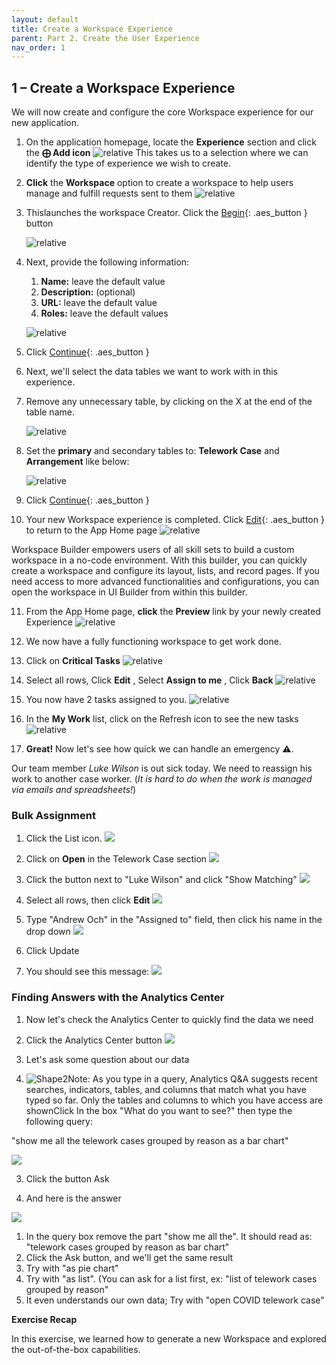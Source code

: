 ```yaml
---
layout: default
title: Create a Workspace Experience
parent: Part 2. Create the User Experience
nav_order: 1
---
```


## 1 – Create a Workspace Experience

We will now create and configure the core Workspace experience for our new application.

1. On the application homepage, locate the **Experience** section and click the **⨁ Add icon**
    ![relative](images/Click_Add_Experience.png)
    This takes us to a selection where we can identify the type of experience we wish to create.

2. **Click** the **Workspace** option to create a workspace to help users manage and fulfill requests sent to them
    ![relative](images/Click_the_Workspace_Tile.png)

3. Thislaunches the workspace Creator. Click the [Begin](#){: .aes_button } button

    ![relative](images/Add_Experience_Preview.png)

4. Next, provide the following information:
    1. **Name:** leave the default value
    2. **Description:** (optional)
    3. **URL:** leave the default value
    4. **Roles:** leave the default values

    ![relative](images/Workspace_Experience_Form.png)

5. Click [Continue](#){: .aes_button }

6. Next, we'll select the data tables we want to work with in this experience.

7. Remove any unnecessary table, by clicking on the X at the end of the table name.

    ![relative](images/Remove_any_unnecessary_table.png)

8. Set the **primary** and secondary tables to: **Telework Case** and **Arrangement** like below:

    ![relative](images/Set_the_primary_and_secondary_tables.png)

9. Click [Continue](#){: .aes_button }

10. Your new Workspace experience is completed.  Click [Edit](#){: .aes_button } to return to the App Home page
    ![relative](images/Click_Done_Experience_Created.png)

Workspace Builder empowers users of all skill sets to build a custom workspace in a no-code environment. With this builder, you can quickly create a workspace and configure its layout, lists, and record pages.
If you need access to more advanced functionalities and configurations, you can open the workspace in UI Builder from within this builder.

11. From the App Home page, **click** the **Preview** link by your newly created Experience
    ![relative](images/Click_the_Preview_Experience.png)

12. We now have a fully functioning workspace to get work done.

13. Click on **Critical Tasks**
    ![relative](images/Click_on_Critical_Tasks.png)

14. Select all rows, Click **Edit** , Select **Assign to me** , Click **Back**
    ![relative](images/Select_Assign_to_me.png)

15. You now have 2 tasks assigned to you.
    ![relative](images/You_now_have_2_tasks_assigned_to_you.png)

16. In the **My Work** list, click on the Refresh icon to see the new tasks
    ![relative](images/Click_on_the_Refresh_Icon.png)


17. **Great!** Now let's see how quick we can handle an emergency ⚠️.

 Our team member _Luke Wilson_ is out sick today. We need to reassign his work to another case worker. (_It is hard to do when the work is managed via emails and spreadsheets!_)

### Bulk Assignment

1. Click the List icon. ![](RackMultipart20221028-1-d1lmac_html_6c132fbd461c859e.png)


2. Click on **Open** in the Telework Case section
 ![](RackMultipart20221028-1-d1lmac_html_539b7d7c1e7fe1b1.png)


3. Click the button next to "Luke Wilson" and click "Show Matching"
 ![](RackMultipart20221028-1-d1lmac_html_1a596fd6344994b0.png)


4. Select all rows, then click **Edit**
 ![](RackMultipart20221028-1-d1lmac_html_23f3824dcc4c7d47.png)


5. Type "Andrew Och" in the "Assigned to" field, then click his name in the drop down
 ![](RackMultipart20221028-1-d1lmac_html_c2e95b91ee1c336.png)
6. Click Update
7. You should see this message:
 ![](RackMultipart20221028-1-d1lmac_html_ee4ec083a9f40f80.png)

### Finding Answers with the Analytics Center

1. Now let's check the Analytics Center to quickly find the data we need
2. Click the Analytics Center button
 ![](RackMultipart20221028-1-d1lmac_html_5a43ff5c1897c89a.png)

1. Let's ask some question about our data
2. ![Shape2](RackMultipart20221028-1-d1lmac_html_ff39988a991b3b0.gif)Note: As you type in a query, Analytics Q&A suggests recent searches, indicators, tables, and columns that match what you have typed so far. Only the tables and columns to which you have access are shownClick In the box "What do you want to see?" then type the following query:

 "show me all the telework cases grouped by reason as a bar chart"

 ![](RackMultipart20221028-1-d1lmac_html_d9a3306233b83d22.png)


3. Click the button Ask

1. And here is the answer

![](RackMultipart20221028-1-d1lmac_html_1f906e4639fa203f.png)

1. In the query box remove the part "show me all the". It should read as:
 "telework cases grouped by reason as bar chart"
2. Click the Ask button, and we'll get the same result
3. Try with "as pie chart"
4. Try with "as list". (You can ask for a list first, ex: "list of telework cases grouped by reason"
5. It even understands our own data; Try with "open COVID telework case"

**Exercise Recap**

In this exercise, we learned how to generate a new Workspace and explored the out-of-the-box capabilities.